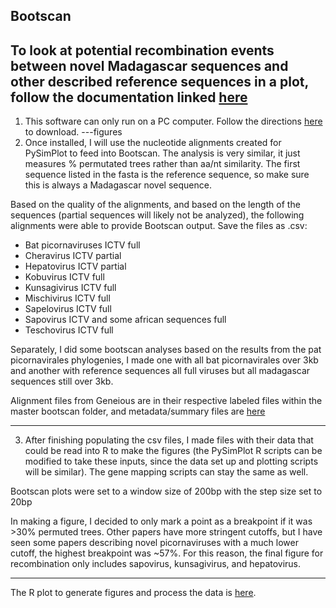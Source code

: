 Bootscan
---
To look at potential recombination events between novel Madagascar sequences and other described reference sequences in a plot, follow the documentation linked [here](https://sray.med.som.jhmi.edu/SCRoftware/SimPlot/online_help/hs1050.htm)
---
1. This software can only run on a PC computer. Follow the directions [here](https://sray.med.som.jhmi.edu/SCRoftware/SimPlot/) to download. 
---figures
2. Once installed, I will use the nucleotide alignments created for PySimPlot to feed into Bootscan. The analysis is very similar, it just measures % permutated trees rather than aa/nt similarity. The first sequence listed in the fasta is the reference sequence, so make sure this is always a Madagascar novel sequence. 

Based on the quality of the alignments, and based on the length of the sequences (partial sequences will likely not be analyzed), the following alignments were able to provide Bootscan output. Save the files as .csv:
- Bat picornaviruses ICTV full
- Cheravirus ICTV partial
- Hepatovirus ICTV partial
- Kobuvirus ICTV full
- Kunsagivirus ICTV full
- Mischivirus ICTV full
- Sapelovirus ICTV full
- Sapovirus ICTV and some african sequences full
- Teschovirus ICTV full

Separately, I did some bootscan analyses based on the results from the pat picornavirales phylogenies, I made one with all bat picornavirales over 3kb and another with reference sequences all full viruses but all madagascar sequences still over 3kb.


Alignment files from Geneious are in their respective labeled files within the master bootscan folder, and metadata/summary files are [here]()

---
3. After finishing populating the csv files, I made files with their data that could be read into R to make the figures (the PySimPlot R scripts can be modified to take these inputs, since the data set up and plotting scripts will be similar). The gene mapping scripts can stay the same as well.  

Bootscan plots were set to a window size of 200bp with the step size set to 20bp

In making a figure, I decided to only mark a point as a breakpoint if it was >30% permuted trees. Other papers have more stringent cutoffs, but I have seen some papers describing novel picornaviruses with a much lower cutoff, the highest breakpoint was ~57%. For this reason, the final figure for recombination only includes sapovirus, kunsagivirus, and hepatovirus.

---

The R plot to generate figures and process the data is [here]().
